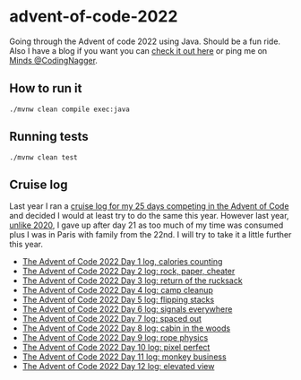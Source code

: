 # advent-of-code-2022

Going through the Advent of code 2022 using Java. Should be a fun ride. Also I have a blog if you want you
can [check it out here](https://www.codingnagger.com/) or ping me
on [Minds @CodingNagger](https://minds.com/CodingNagger).

## How to run it

```
./mvnw clean compile exec:java
```

## Running tests

```
./mvnw clean test
```

## Cruise log

Last year I ran
a [cruise log for my 25 days competing in the Advent of Code](https://www.codingnagger.com/tag/advent-of-code-2021/) and
decided I would at least try to do the same this year.
However last year, [unlike 2020](https://www.codingnagger.com/tag/advent-of-code-2021/), I gave up after day 21 as too
much of my time was consumed plus I was in Paris with family from the 22nd. I will try to take it a little
further this year.

- [The Advent of Code 2022 Day 1 log, calories counting](https://www.codingnagger.com/2022/12/01/the-advent-of-code-2022-day-1-log-calories-counting/)
- [The Advent of Code 2022 Day 2 log: rock, paper, cheater](https://www.codingnagger.com/2022/12/02/the-advent-of-code-2022-day-2-log-rock-paper-cheater/)
- [The Advent of Code 2022 Day 3 log: return of the rucksack](https://www.codingnagger.com/2022/12/03/the-advent-of-code-2022-day-3-log-return-of-the-rucksack/)
- [The Advent of Code 2022 Day 4 log: camp cleanup](https://www.codingnagger.com/2022/12/04/the-advent-of-code-2022-day-4-log-camp-cleanup/)
- [The Advent of Code 2022 Day 5 log: flipping stacks](https://www.codingnagger.com/2022/12/05/the-advent-of-code-2022-day-5-log-flipping-stacks/)
- [The Advent of Code 2022 Day 6 log: signals everywhere](https://www.codingnagger.com/2022/12/06/the-advent-of-code-2022-day-6-log-signals-everywhere/)
- [The Advent of Code 2022 Day 7 log: spaced out](https://www.codingnagger.com/2022/12/07/the-advent-of-code-2022-day-7-log-spaced-out/)
- [The Advent of Code 2022 Day 8 log: cabin in the woods](https://www.codingnagger.com/2022/12/08/the-advent-of-code-2022-day-8-log-cabin-in-the-woods/)
- [The Advent of Code 2022 Day 9 log: rope physics](https://www.codingnagger.com/2022/12/09/the-advent-of-code-2022-day-9-log-rope-physics/)
- [The Advent of Code 2022 Day 10 log: pixel perfect](https://www.codingnagger.com/2022/12/10/the-advent-of-code-2022-day-10-log-pixel-perfect/)
- [The Advent of Code 2022 Day 11 log: monkey business](https://www.codingnagger.com/2022/12/11/the-advent-of-code-2022-day-11-log-monkey-business/)
- [The Advent of Code 2022 Day 12 log: elevated view](https://www.codingnagger.com/2022/12/12/the-advent-of-code-2022-day-12-log-elevated-view/)
